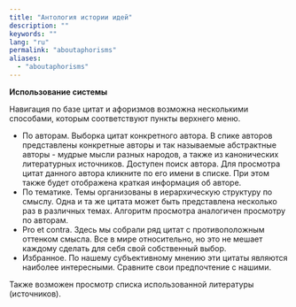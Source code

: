 ```yaml
---
title: "Антология истории идей"
description: ""
keywords: ""
lang: "ru"
permalink: "aboutaphorisms"
aliases:
  - "aboutaphorisms"
---
```


**Использование системы**

Навигация по базе цитат и афоризмов возможна несколькими способами, которым соответствуют пункты верхнего меню.

* По авторам. Выборка цитат конкретного автора. В спике авторов представлены конкретные авторы и так называемые абстрактные авторы - мудрые мысли разных народов, а также из канонических литературных источников. Доступен поиск автора. Для просмотра цитат данного автора кликните по его имени в списке. При этом также будет отображена краткая информация об авторе.
* По тематике. Темы организованы в иерархическую структуру по смыслу. Одна и та же цитата может быть представлена несколько раз в различных темах. Алгоритм просмотра аналогичен просмотру по авторам.
* Pro et contra. Здесь мы собрали ряд цитат с противоположным оттенком смысла. Все в мире относительно, но это не мешает каждому сделать для себя свой собственный выбор.
* Избранное. По нашему субъективному мнению эти цитаты являются наиболее интересными. Сравните свои предпочтение с нашими.

Также возможен просмотр списка использованной литературы (источников).
